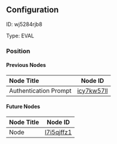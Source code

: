 # <nil>
## Configuration
ID:  wj5284rjb8

Type: EVAL 








### Position

#### Previous Nodes
| Node Title | Node ID |
| :------------- | ------------ |
| Authentication Prompt | [icy7kw57ll](./icy7kw57ll.md) | 
 
 #### Future Nodes
| Node Title | Node ID |
| :------------- | ------------ |
| Node |[l7i5qjffz1](./l7i5qjffz1.md) | 